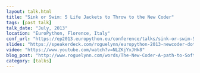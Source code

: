```yaml
---
layout: talk.html
title: "Sink or Swim: 5 Life Jackets to Throw to the New Coder"
tags: [past talk]
talk_date: "July, 2013"
location: "EuroPython, Florence, Italy"
conf_url: "https://ep2013.europython.eu/conference/talks/sink-or-swim-5-life-jackets-to-throw-to-new-coders"
slides: "https://speakerdeck.com/roguelynn/europython-2013-newcoder-dot-io"
video: "https://www.youtube.com/watch?v=NLZKjYxJHk8"
blog_post: "http://www.roguelynn.com/words/The-New-Coder-A-path-to-Software-Engineering/"
category: [talks]
---
```

